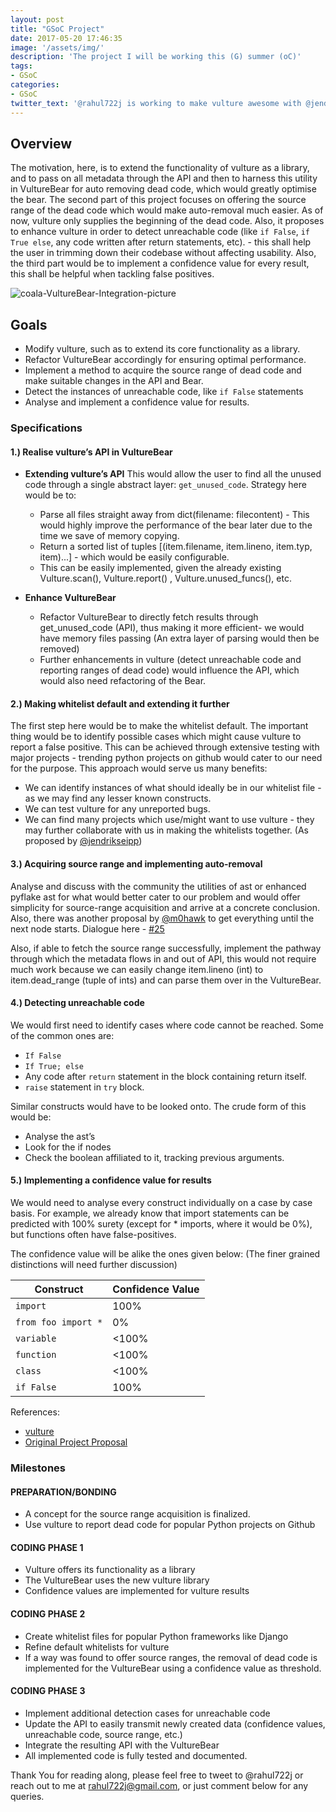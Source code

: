 ```yaml
---
layout: post
title: "GSoC Project"
date: 2017-05-20 17:46:35
image: '/assets/img/'
description: 'The project I will be working this (G) summer (oC)'
tags:
- GSoC
categories:
- GSoC
twitter_text: '@rahul722j is working to make vulture awesome with @jendrikseipp and coala'
---
```


## Overview
The motivation, here, is to extend the functionality of vulture as a library, and to pass on all metadata through the API 
and then to harness this utility in VultureBear for auto removing dead code, which would greatly optimise the bear. The
second part of this project focuses on offering the source range of the dead code which would make auto-removal much
easier. As of now, vulture only supplies the beginning of the dead code. Also, it proposes to enhance vulture in order to
detect unreachable code (like `if False`, `if True else`, any code written after return statements, etc). - this shall help
the user in trimming down their codebase without affecting usability. Also, the third part would be to implement a
confidence value for every result, this shall be helpful when tackling false positives.

![coala-VultureBear-Integration-picture](https://cloud.githubusercontent.com/assets/15556382/26275557/580cae2c-3d81-11e7-89ed-ac1ccbf9dc26.png)

## Goals
- Modify vulture, such as to extend its core functionality as a library.
- Refactor VultureBear accordingly for ensuring optimal performance.
- Implement a method to acquire the source range of dead code and make suitable changes in the API and Bear. 
- Detect the instances of unreachable code, like `if False` statements
- Analyse and implement a confidence value for results.

### Specifications
#### 1.) Realise vulture’s API in VultureBear

- **Extending vulture’s API**
	This would allow the user to find all the unused code through a single abstract layer: ```get_unused_code```. Strategy here would be to:

	* Parse all files straight away from dict(filename: filecontent)  - This would highly improve the performance of the bear later due to the time we save of memory copying.
	* Return a sorted list of tuples [(item.filename, item.lineno, item.typ, item)...] - which would be easily configurable. 
	*  This can be easily implemented, given the already existing Vulture.scan(), Vulture.report() , Vulture.unused_funcs(), etc.

- **Enhance VultureBear**
	
	- Refactor VultureBear to directly fetch results through get_unused_code (API), thus making it more efficient- we would have memory files passing (An extra layer of parsing would then be removed) 
	- Further enhancements in vulture (detect unreachable code and reporting ranges of dead code)  would influence the API, which would also need refactoring of the Bear.


#### 2.) Making whitelist default and extending it further
The first step here would be to make the whitelist default. The important thing would be to identify possible cases which might cause vulture to report a false positive. This can be achieved through extensive testing with major projects - trending python projects on github would cater to our need for the purpose. This approach would serve us many benefits:

- We can identify instances of what should ideally be in our whitelist file - as we may find any lesser known constructs.
- We can test vulture for any unreported bugs.
- We can find many projects which use/might want to use vulture - they may further collaborate with us in making the whitelists together. (As proposed by [@jendrikseipp](https://github.com/jendrikseipp))


#### 3.) Acquiring source range and implementing auto-removal
Analyse and discuss with the community the utilities of ast or enhanced pyflake ast for what would better cater to our problem and would offer simplicity for source-range acquisition and arrive at a concrete conclusion. Also, there was another proposal by [@m0hawk](https://bitbucket.org/m0hawk) to get everything until the next node starts. Dialogue here - [#25](https://github.com/jendrikseipp/vulture/issues/25) 

Also, if able to fetch the source range successfully, implement the pathway through which  the metadata flows in and out of API, this would not require much work because  we can easily change item.lineno (int) to item.dead_range (tuple of ints) and can parse them over in the VultureBear.

#### 4.) Detecting unreachable code
We would first need to identify cases where code cannot be reached. Some of the common ones are: 
- `If False`
- `If True; else`
- Any code after `return` statement in the block containing return itself.
- `raise` statement  in `try` block.

Similar constructs would have to be looked onto. The crude form of this would be: 
- Analyse the ast’s 
- Look for the if nodes
- Check the boolean affiliated to it, tracking previous arguments.


#### 5.) Implementing a confidence value for  results 
We would need to analyse every construct individually on a case by case basis. For example, we already know that import statements can be predicted with 100% surety (except for * imports, where it would be 0%), but functions often have false-positives.

The confidence value will be alike the ones given below: (The finer grained distinctions will need further discussion)

|Construct              | Confidence Value |
|-----------------------|------------------|
| `import`              |      100%        |
| `from foo import *`	|      0%          |
| `variable`            |     <100%        |
| `function`            |     <100%        |
| `class`               |     <100%        |
| `if False`            |      100%        |

References:

- [vulture](https://github.com/jendrikseipp/vulture)
- [Original Project Proposal](https://docs.google.com/document/d/1gzRH-rdJsiAD-TOEB0O4OqtcnTp0zotcNl6agAuXGHw/edit?usp=sharing)

### Milestones

#### PREPARATION/BONDING

- A concept for the source range acquisition is finalized.
- Use vulture to report dead code for popular Python projects on Github

#### CODING PHASE 1

- Vulture offers its functionality as a library
- The VultureBear uses the new vulture library
- Confidence values are implemented for vulture results

#### CODING PHASE 2

- Create whitelist files for popular Python frameworks like Django
- Refine default whitelists for vulture
- If a way was found to offer source ranges, the removal of dead code is
  implemented for the VultureBear using a confidence value as threshold.

#### CODING PHASE 3
- Implement additional detection cases for unreachable code
- Update the API to easily transmit newly created data (confidence values, unreachable code, source range, etc.)
- Integrate the resulting API with the VultureBear
- All implemented code is fully tested and documented.

Thank You for reading along, please feel free to tweet to @rahul722j or reach out to me at rahul722j@gmail.com, or just comment below for any queries.
